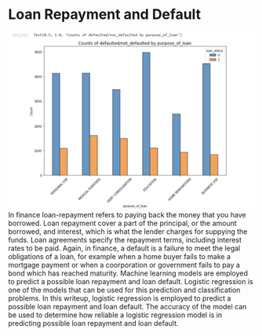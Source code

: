 # Loan Repayment and Default 
![image alt](https://github.com/Maximus-247/Loan-Repayment-and-Default/blob/main/Screenshot%202025-01-25%20170714.png?raw=true)
In finance loan-repayment refers to paying back the money that you have borrowed. Loan repayment cover a part of the principal, or the amount borrowed, and interest, which is what the lender charges for suppying the funds. Loan agreements specify the repayment terms, including interest rates to be paid.
Again, in finance, a default is a failure to meet the legal obligations of a loan, for example when a home buyer fails to make a mortgage payment or when a coorporation or government fails to pay a bond which has reached maturity.
Machine learning models are employed to predict a possible loan  repayment and loan default. Logistic regression is one of the models that can be used for this prediction and classification problems. In this writeup, logistic regression is employed to predict a possible loan repayment and loan default. 
The accuracy of the model can be used to determine how reliable a logistic regression model is in predicting possible loan repayment and loan default.
